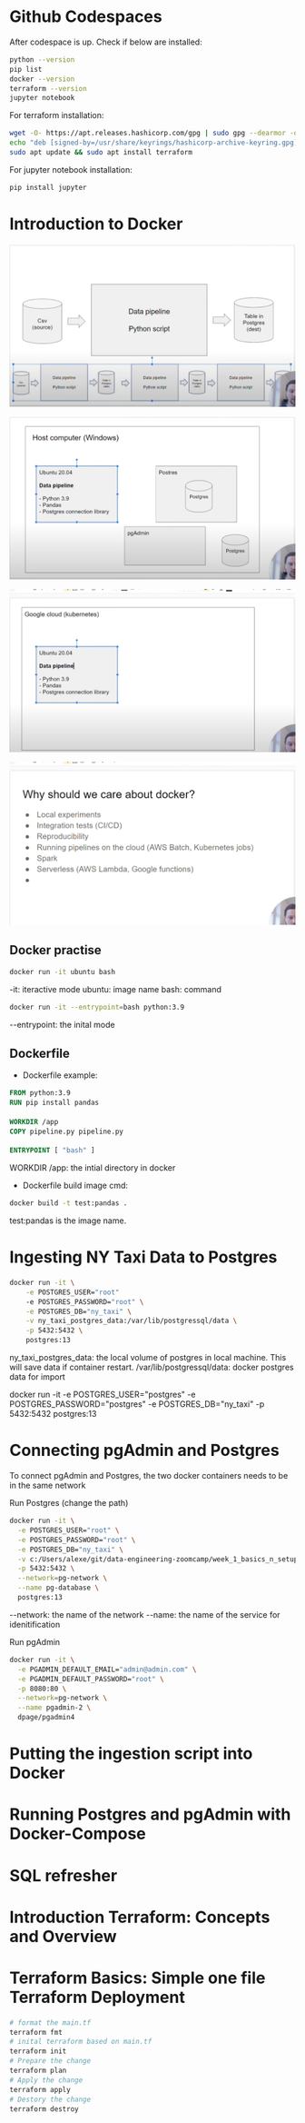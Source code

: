 # Github Codespaces
After codespace is up. Check if below are installed:
```bash
python --version
pip list
docker --version
terraform --version
jupyter notebook
```

For terraform installation: 
```bash
wget -O- https://apt.releases.hashicorp.com/gpg | sudo gpg --dearmor -o /usr/share/keyrings/hashicorp-archive-keyring.gpg
echo "deb [signed-by=/usr/share/keyrings/hashicorp-archive-keyring.gpg] https://apt.releases.hashicorp.com $(lsb_release -cs) main" | sudo tee /etc/apt/sources.list.d/hashicorp.list
sudo apt update && sudo apt install terraform
```

For jupyter notebook installation:
```bash
pip install jupyter
```


# Introduction to Docker

![Alt text](../images/1-1-1.png)

![Alt text](../images/1-1-2.png)

![Alt text](../images/1-1-3.png)

![Alt text](../images/1-1-4.png)

## Docker practise

```bash
docker run -it ubuntu bash
```
-it: iteractive mode
ubuntu: image name
bash: command

```bash
docker run -it --entrypoint=bash python:3.9
```
--entrypoint: the inital mode

## Dockerfile
- Dockerfile example:
```Dockerfile
FROM python:3.9
RUN pip install pandas

WORKDIR /app
COPY pipeline.py pipeline.py

ENTRYPOINT [ "bash" ]
```
WORKDIR /app: the intial directory in docker


- Dockerfile build image cmd:
```bash
docker build -t test:pandas .
```
test:pandas is the image name.

# Ingesting NY Taxi Data to Postgres

```bash
docker run -it \
    -e POSTGRES_USER="root"
    -e POSTGRES_PASSWORD="root" \
    -e POSTGRES_DB="ny_taxi" \
    -v ny_taxi_postgres_data:/var/lib/postgressql/data \
    -p 5432:5432 \
    postgres:13
```
ny_taxi_postgres_data: the local volume of postgres in local machine. This will save data if container restart.
/var/lib/postgressql/data: docker postgres data for import


docker run -it -e POSTGRES_USER="postgres" -e POSTGRES_PASSWORD="postgres" -e POSTGRES_DB="ny_taxi" -p 5432:5432 postgres:13


# Connecting pgAdmin and Postgres
To connect pgAdmin and Postgres, the two docker containers needs to be in the same network

Run Postgres (change the path)
```bash
docker run -it \
  -e POSTGRES_USER="root" \
  -e POSTGRES_PASSWORD="root" \
  -e POSTGRES_DB="ny_taxi" \
  -v c:/Users/alexe/git/data-engineering-zoomcamp/week_1_basics_n_setup/2_docker_sql/ny_taxi_postgres_data:/var/lib/postgresql/data \
  -p 5432:5432 \
  --network=pg-network \
  --name pg-database \
  postgres:13
```
--network: the name of the network
--name: the name of the service for idenitification

Run pgAdmin

```bash
docker run -it \
  -e PGADMIN_DEFAULT_EMAIL="admin@admin.com" \
  -e PGADMIN_DEFAULT_PASSWORD="root" \
  -p 8080:80 \
  --network=pg-network \
  --name pgadmin-2 \
  dpage/pgadmin4
```

# Putting the ingestion script into Docker

# Running Postgres and pgAdmin with Docker-Compose

# SQL refresher

# Introduction Terraform: Concepts and Overview


# Terraform Basics: Simple one file Terraform Deployment

```bash
# format the main.tf
terraform fmt 
# inital terraform based on main.tf
terraform init
# Prepare the change
terraform plan
# Apply the change
terraform apply
# Destory the change
terraform destroy
```